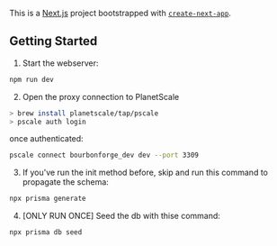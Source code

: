 This is a [Next.js](https://nextjs.org/) project bootstrapped with [`create-next-app`](https://github.com/vercel/next.js/tree/canary/packages/create-next-app).

## Getting Started

1. Start the webserver:
```bash
npm run dev
```
2. Open the proxy connection to PlanetScale
```bash
> brew install planetscale/tap/pscale
> pscale auth login
```
once authenticated:
```bash
pscale connect bourbonforge_dev dev --port 3309
```
3. If you've run the init method before, skip and run this command to propagate the schema:
```bash
npx prisma generate
```
4. [ONLY RUN ONCE] Seed the db with thise command:
```bash
npx prisma db seed
```